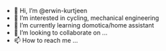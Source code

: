 - 👋 Hi, I’m @erwin-kurtjeen
- 👀 I’m interested in cycling, mechanical engineering
- 🌱 I’m currently learning domotica/home assistant
- 💞️ I’m looking to collaborate on ...
- 📫 How to reach me ...

<!---
erwin-kurtjeen/erwin-kurtjeen is a ✨ special ✨ repository because its `README.md` (this file) appears on your GitHub profile.
You can click the Preview link to take a look at your changes.
--->
